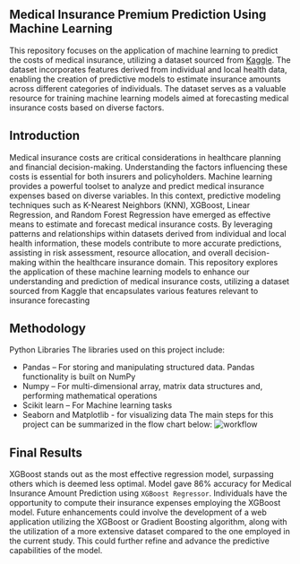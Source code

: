 ## Medical Insurance Premium Prediction Using Machine Learning

This repository focuses on the application of machine learning to predict the costs of medical insurance, utilizing a dataset sourced from [Kaggle](https://www.kaggle.com/mirichoi0218/insurance?select=insurance.csv). The dataset incorporates features derived from individual and local health data, enabling the creation of predictive models to estimate insurance amounts across different categories of individuals. The dataset serves as a valuable resource for training machine learning models aimed at forecasting medical insurance costs based on diverse factors.

## Introduction
Medical insurance costs are critical considerations in healthcare planning and financial decision-making. Understanding the factors influencing these costs is essential for both insurers and policyholders. Machine learning provides a powerful toolset to analyze and predict medical insurance expenses based on diverse variables. In this context, predictive modeling techniques such as K-Nearest Neighbors (KNN), XGBoost, Linear Regression, and Random Forest Regression have emerged as effective means to estimate and forecast medical insurance costs. By leveraging patterns and relationships within datasets derived from individual and local health information, these models contribute to more accurate predictions, assisting in risk assessment, resource allocation, and overall decision-making within the healthcare insurance domain. This repository explores the application of these machine learning models to enhance our understanding and prediction of medical insurance costs, utilizing a dataset sourced from Kaggle that encapsulates various features relevant to insurance forecasting

## Methodology
Python Libraries
The libraries used on this project include:
- Pandas – For storing and manipulating structured data. Pandas functionality is built on NumPy
- Numpy – For multi-dimensional array, matrix data structures and, performing mathematical operations
- Scikit learn – For Machine learning tasks
- Seaborn and Matplotlib - for visualizing data
The main steps for this project can be summarized in the flow chart below:
![workflow](https://github.com/addy-analytics/Medical-Insurance-Cost-Prediction-Using-Machine-Learning/assets/107724453/378bc355-ad36-4eca-b58b-7d87b2294ab6)

## Final Results
XGBoost stands out as the most effective regression model, surpassing others which is deemed less optimal. Model gave 86% accuracy for Medical Insurance Amount Prediction using `XGBoost Regressor`. Individuals have the opportunity to compute their insurance expenses employing the  XGBoost model. Future enhancements could involve the development of a web application utilizing the XGBoost or Gradient Boosting algorithm, along with the utilization of a more extensive dataset compared to the one employed in the current study. This could further refine and advance the predictive capabilities of the model.

